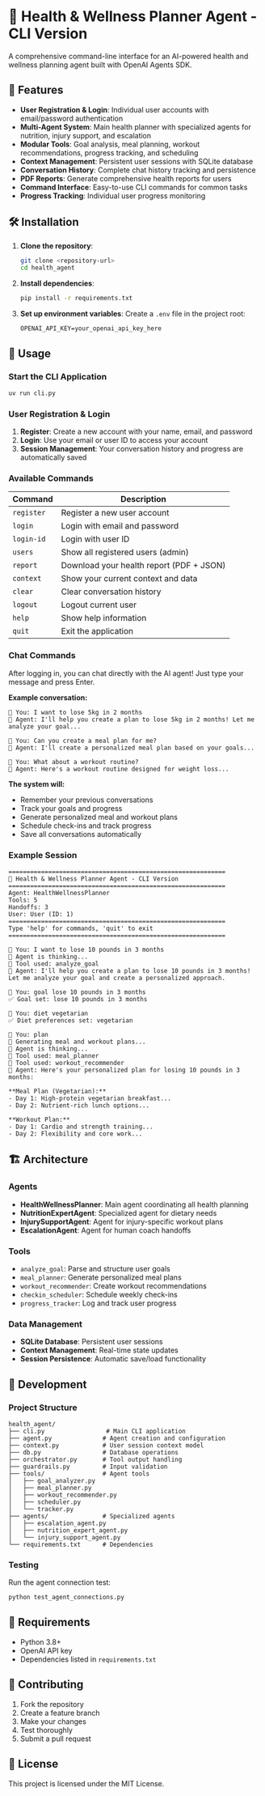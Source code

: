 # 💪 Health & Wellness Planner Agent - CLI Version

A comprehensive command-line interface for an AI-powered health and wellness planning agent built with OpenAI Agents SDK.

## 🚀 Features

- **User Registration & Login**: Individual user accounts with email/password authentication
- **Multi-Agent System**: Main health planner with specialized agents for nutrition, injury support, and escalation
- **Modular Tools**: Goal analysis, meal planning, workout recommendations, progress tracking, and scheduling
- **Context Management**: Persistent user sessions with SQLite database
- **Conversation History**: Complete chat history tracking and persistence
- **PDF Reports**: Generate comprehensive health reports for users
- **Command Interface**: Easy-to-use CLI commands for common tasks
- **Progress Tracking**: Individual user progress monitoring

## 🛠️ Installation

1. **Clone the repository**:
   ```bash
   git clone <repository-url>
   cd health_agent
   ```

2. **Install dependencies**:
   ```bash
   pip install -r requirements.txt
   ```

3. **Set up environment variables**:
   Create a `.env` file in the project root:
   ```env
   OPENAI_API_KEY=your_openai_api_key_here
   ```

## 🎯 Usage

### Start the CLI Application

```bash
uv run cli.py
```

### User Registration & Login

1. **Register**: Create a new account with your name, email, and password
2. **Login**: Use your email or user ID to access your account
3. **Session Management**: Your conversation history and progress are automatically saved

### Available Commands

| Command | Description |
|---------|-------------|
| `register` | Register a new user account |
| `login` | Login with email and password |
| `login-id` | Login with user ID |
| `users` | Show all registered users (admin) |
| `report` | Download your health report (PDF + JSON) |
| `context` | Show your current context and data |
| `clear` | Clear conversation history |
| `logout` | Logout current user |
| `help` | Show help information |
| `quit` | Exit the application |

### Chat Commands

After logging in, you can chat directly with the AI agent! Just type your message and press Enter.

**Example conversation:**
```
💬 You: I want to lose 5kg in 2 months
🤖 Agent: I'll help you create a plan to lose 5kg in 2 months! Let me analyze your goal...

💬 You: Can you create a meal plan for me?
🤖 Agent: I'll create a personalized meal plan based on your goals...

💬 You: What about a workout routine?
🤖 Agent: Here's a workout routine designed for weight loss...
```

**The system will:**
- Remember your previous conversations
- Track your goals and progress
- Generate personalized meal and workout plans
- Schedule check-ins and track progress
- Save all conversations automatically

### Example Session

```
============================================================
💪 Health & Wellness Planner Agent - CLI Version
============================================================
Agent: HealthWellnessPlanner
Tools: 5
Handoffs: 3
User: User (ID: 1)
============================================================
Type 'help' for commands, 'quit' to exit
============================================================

💬 You: I want to lose 10 pounds in 3 months
🤖 Agent is thinking...
🔧 Tool used: analyze_goal
🤖 Agent: I'll help you create a plan to lose 10 pounds in 3 months! Let me analyze your goal and create a personalized approach.

💬 You: goal lose 10 pounds in 3 months
✅ Goal set: lose 10 pounds in 3 months

💬 You: diet vegetarian
✅ Diet preferences set: vegetarian

💬 You: plan
🎯 Generating meal and workout plans...
🤖 Agent is thinking...
🔧 Tool used: meal_planner
🔧 Tool used: workout_recommender
🤖 Agent: Here's your personalized plan for losing 10 pounds in 3 months:

**Meal Plan (Vegetarian):**
- Day 1: High-protein vegetarian breakfast...
- Day 2: Nutrient-rich lunch options...

**Workout Plan:**
- Day 1: Cardio and strength training...
- Day 2: Flexibility and core work...
```

## 🏗️ Architecture

### Agents
- **HealthWellnessPlanner**: Main agent coordinating all health planning
- **NutritionExpertAgent**: Specialized agent for dietary needs
- **InjurySupportAgent**: Agent for injury-specific workout plans
- **EscalationAgent**: Agent for human coach handoffs

### Tools
- `analyze_goal`: Parse and structure user goals
- `meal_planner`: Generate personalized meal plans
- `workout_recommender`: Create workout recommendations
- `checkin_scheduler`: Schedule weekly check-ins
- `progress_tracker`: Log and track user progress

### Data Management
- **SQLite Database**: Persistent user sessions
- **Context Management**: Real-time state updates
- **Session Persistence**: Automatic save/load functionality

## 🔧 Development

### Project Structure
```
health_agent/
├── cli.py                 # Main CLI application
├── agent.py              # Agent creation and configuration
├── context.py            # User session context model
├── db.py                 # Database operations
├── orchestrator.py       # Tool output handling
├── guardrails.py         # Input validation
├── tools/                # Agent tools
│   ├── goal_analyzer.py
│   ├── meal_planner.py
│   ├── workout_recommender.py
│   ├── scheduler.py
│   └── tracker.py
├── agents/               # Specialized agents
│   ├── escalation_agent.py
│   ├── nutrition_expert_agent.py
│   └── injury_support_agent.py
└── requirements.txt      # Dependencies
```

### Testing
Run the agent connection test:
```bash
python test_agent_connections.py
```

## 📝 Requirements

- Python 3.8+
- OpenAI API key
- Dependencies listed in `requirements.txt`

## 🤝 Contributing

1. Fork the repository
2. Create a feature branch
3. Make your changes
4. Test thoroughly
5. Submit a pull request

## 📄 License

This project is licensed under the MIT License.
